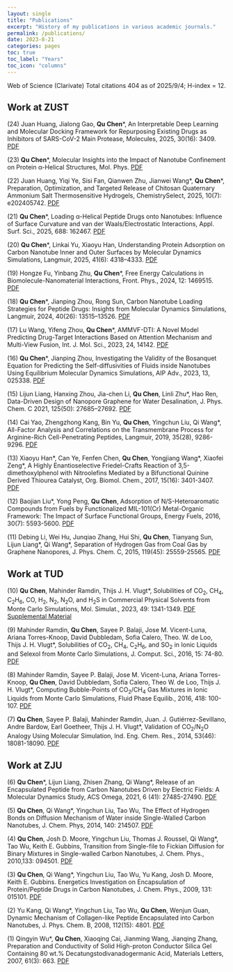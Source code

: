 ```yaml
---
layout: single
title: "Publications"
excerpt: "History of my publications in various academic journals."
permalink: /publications/
date: 2023-8-21
categories: pages
toc: true
toc_label: "Years"
toc_icon: "columns"
---
```


Web of Science (Clarivate) Total citations 404 as of 2025/9/4; H-index = 12.

## Work at ZUST
(24) Juan Huang, Jialong Gao, **Qu Chen***, An Interpretable Deep Learning and Molecular Docking Framework for Repurposing Existing Drugs as Inhibitors of SARS-CoV-2 Main Protease, Molecules, 2025, 30(16): 3409. [PDF](https://doi.org/10.3390/molecules30163409)

(23) **Qu Chen***, Molecular Insights into the Impact of Nanotube Confinement on Protein α-Helical Structures, Mol. Phys. [PDF](https://doi.org/10.1080/00268976.2025.2556847)

(22) Juan Huang, Yiqi Ye, Sisi Fan, Qianwen Zhu, Jianwei Wang\*, **Qu Chen**\*, Preparation, Optimization, and Targeted Release of Chitosan Quaternary Ammonium Salt Thermosensitive Hydrogels, ChemistrySelect, 2025, 10(7): e202405742. [PDF](https://doi.org/10.1002/slct.202405742)

(21) **Qu Chen***, Loading α-Helical Peptide Drugs onto Nanotubes: Influence of Surface Curvature and van der Waals/Electrostatic Interactions, Appl. Surf. Sci., 2025, 688: 162467. [PDF](https://doi.org/10.1016/j.apsusc.2025.162467)

(20) **Qu Chen***, Linkai Yu, Xiaoyu Han, Understanding Protein Adsorption on Carbon Nanotube Inner and Outer Surfaces by Molecular Dynamics Simulations, Langmuir, 2025, 41(6): 4318–4333. [PDF](https://doi.org/10.1021/acs.langmuir.4c05037)

(19) Hongze Fu, Yinbang Zhu, **Qu Chen***, Free Energy Calculations in Biomolecule-Nanomaterial Interactions, Front. Phys., 2024, 12: 1469515. [PDF](https://doi.org/10.3389/fphy.2024.1469515)

(18) **Qu Chen***, Jianping Zhou, Rong Sun, Carbon Nanotube Loading Strategies for Peptide Drugs: Insights from Molecular Dynamics Simulations, Langmuir, 2024, 40(26): 13515–13526. [PDF](https://doi.org/10.1021/acs.langmuir.4c00973) 

(17) Lu Wang, Yifeng Zhou, **Qu Chen***, AMMVF-DTI: A Novel Model Predicting Drug-Target Interactions Based on Attention Mechanism and Multi-View Fusion, Int. J. Mol. Sci., 2023, 24, 14142. [PDF](https://doi.org/10.3390/ijms241814142)

(16) **Qu Chen***, Jianping Zhou, Investigating the Validity of the Bosanquet Equation for Predicting the Self-diffusivities of Fluids inside Nanotubes Using Equilibrium Molecular Dynamics Simulations, AIP Adv., 2023, 13, 025338. [PDF](https://doi.org/10.1063/5.0137310)

(15) Lijun Liang, Hanxing Zhou, Jia-chen Li, **Qu Chen**, Linli Zhu*, Hao Ren, Data-Driven Design of Nanopore Graphene for Water Desalination, J. Phys. Chem. C 2021, 125(50): 27685–27692. [PDF](https://doi.org/10.1021/acs.jpcc.1c09470)

(14) Cai Yao, Zhengzhong Kang, Bin Yu, **Qu Chen**, Yingchun Liu, Qi Wang*, All-Factor Analysis and Correlations on the Transmembrane Process for Arginine-Rich Cell-Penetrating Peptides, Langmuir, 2019, 35(28), 9286-9296. [PDF](https://doi.org/10.1021/acs.langmuir.9b01169)

(13) Xiaoyu Han\*, Can Ye, Fenfen Chen, **Qu Chen**, Yongjiang Wang\*, Xiaofei Zeng\*, A Highly Enantioselective Friedel-Crafts Reaction of 3,5-dimethoxylphenol with Nitroolefins Mediated by a Bifunctional Quinine Derived Thiourea Catalyst, Org. Biomol. Chem., 2017, 15(16): 3401-3407. [PDF](https://doi.org/10.1039/C7OB00372B)

(12) Baojian Liu*, Yong Peng, **Qu Chen**, Adsorption of N/S-Heteroaromatic Compounds from Fuels by Functionalized MIL-101(Cr) Metal-Organic Framework: The Impact of Surface Functional Groups, Energy Fuels, 2016, 30(7): 5593-5600. [PDF](https://doi.org/10.1021/acs.energyfuels.6b00858)

(11) Debing Li, Wei Hu, Junqiao Zhang, Hui Shi, **Qu Chen**, Tianyang Sun, Lijun Liang\*, Qi Wang\*, Separation of Hydrogen Gas from Coal Gas by Graphene Nanopores, J. Phys. Chem. C, 2015, 119(45): 25559-25565. [PDF](https://doi.org/10.1021/acs.jpcc.5b06165)

## Work at TUD
(10) **Qu Chen**, Mahinder Ramdin, Thijs J. H. Vlugt*, Solubilities of CO<sub>2</sub>, CH<sub>4</sub>, C<sub>2</sub>H<sub>6</sub>, CO, H<sub>2</sub>, N<sub>2</sub>, N<sub>2</sub>O, and H<sub>2</sub>S in Commercial Physical Solvents from Monte Carlo Simulations, Mol. Simulat., 2023, 49: 1341-1349. [PDF](https://doi.org/10.1080/08927022.2023.2228918) [Supplemental Material](https://drive.google.com/file/d/1xLP09tJLzh8gtMWH0BMub_SC6jb5aIfn/view?usp=drive_link)

(9) Mahinder Ramdin, **Qu Chen**, Sayee P. Balaji, Jose M. Vicent-Luna, Ariana Torres-Knoop, David Dubbledam, Sofia Calero, Theo. W. de Loo, Thijs J. H. Vlugt*, Solubilities of CO<sub>2</sub>, CH<sub>4</sub>, C<sub>2</sub>H<sub>6</sub>, and SO<sub>2</sub> in Ionic Liquids and Selexol from Monte Carlo Simulations, J. Comput. Sci., 2016, 15: 74-80. [PDF](https://doi.org/10.1016/j.jocs.2015.09.002)

(8) Mahinder Ramdin, Sayee P. Balaji, Jose M. Vicent-Luna, Ariana Torres-Knoop, **Qu Chen**, David Dubbledam, Sofia Calero, Theo W. de Loo, Thijs J. H. Vlugt*, Computing Bubble-Points of CO<sub>2</sub>/CH<sub>4</sub> Gas Mixtures in Ionic Liquids from Monte Carlo Simulations, Fluid Phase Equilib., 2016, 418: 100-107. [PDF](https://doi.org/10.1016/j.fluid.2015.09.041)

(7) **Qu Chen**, Sayee P. Balaji, Mahinder Ramdin, Juan. J. Gutiérrez-Sevillano, Andre Bardow, Earl Goetheer, Thijs J. H. Vlugt*, Validation of CO<sub>2</sub>/N<sub>2</sub>O Analogy Using Molecular Simulation, Ind. Eng. Chem. Res., 2014, 53(46): 18081-18090. [PDF](https://doi.org/10.1021/ie503488n)

## Work at ZJU
(6) **Qu Chen**\*, Lijun Liang, Zhisen Zhang, Qi Wang\*, Release of an Encapsulated Peptide from Carbon Nanotubes Driven by Electric Fields: A Molecular Dynamics Study, ACS Omega, 2021, 6 (41): 27485-27490. [PDF](https://doi.org/10.1021/acsomega.1c04436)

(5) **Qu Chen**, Qi Wang*, Yingchun Liu, Tao Wu, The Effect of Hydrogen Bonds on Diffusion Mechanism of Water inside Single-Walled Carbon Nanotubes, J. Chem. Phys, 2014, 140: 214507. [PDF](https://doi.org/10.1063/1.4879796)

(4) **Qu Chen**, Josh D. Moore, Yingchun Liu, Thomas J. Roussel, Qi Wang*, Tao Wu, Keith E. Gubbins, Transition from Single-file to Fickian Diffusion for Binary Mixtures in Single-walled Carbon Nanotubes, J. Chem. Phys., 2010,133: 094501. [PDF](https://doi.org/10.1063/1.3469811)

(3) **Qu Chen**, Qi Wang*, Yingchun Liu, Tao Wu, Yu Kang, Josh D. Moore, Keith E. Gubbins. Energetics Investigation on Encapsulation of Protein/Peptide Drugs in Carbon Nanotubes, J. Chem. Phys., 2009, 131: 015101. [PDF](https://doi.org/10.1063/1.3148025)

(2) Yu Kang, Qi Wang*, Yingchun Liu, Tao Wu, **Qu Chen**, Wenjun Guan, Dynamic Mechanism of Collagen-like Peptide Encapsulated into Carbon Nanotubes, J. Phys. Chem. B, 2008, 112(15): 4801. [PDF](https://doi.org/10.1021/jp711392g)

(1) Qingyin Wu*, **Qu Chen**, Xiaoqing Cai, Jianming Wang, Jianqing Zhang, Preparation and Conductivity of Solid High-proton Conductor Silica Gel Containing 80 wt.% Decatungstodivanadogermanic Acid, Materials Letters, 2007, 61(3): 663. [PDF](https://doi.org/10.1016/j.matlet.2006.05.030)
